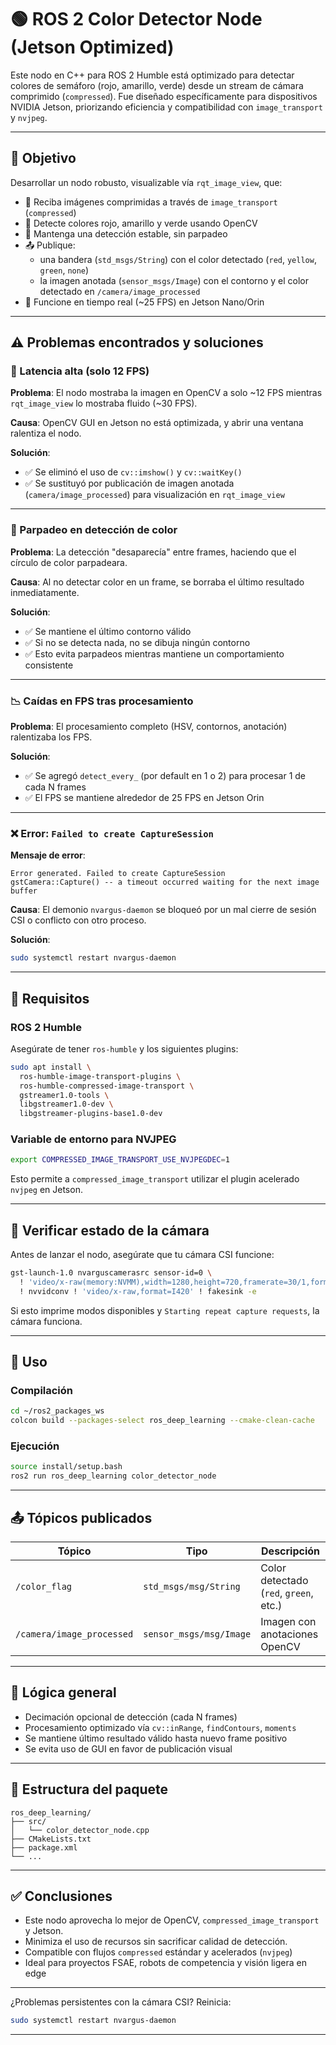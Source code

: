 # 🟢 ROS 2 Color Detector Node (Jetson Optimized)

Este nodo en C++ para ROS 2 Humble está optimizado para detectar colores de semáforo (rojo, amarillo, verde) desde un stream de cámara comprimido (`compressed`). Fue diseñado específicamente para dispositivos NVIDIA Jetson, priorizando eficiencia y compatibilidad con `image_transport` y `nvjpeg`.

---

## 🎯 Objetivo

Desarrollar un nodo robusto, visualizable vía `rqt_image_view`, que:

- 📸 Reciba imágenes comprimidas a través de `image_transport` (`compressed`)
- 🧠 Detecte colores rojo, amarillo y verde usando OpenCV
- 🔄 Mantenga una detección estable, sin parpadeo
- 📤 Publique:
  - una bandera (`std_msgs/String`) con el color detectado (`red`, `yellow`, `green`, `none`)
  - la imagen anotada (`sensor_msgs/Image`) con el contorno y el color detectado en `/camera/image_processed`
- 🚀 Funcione en tiempo real (~25 FPS) en Jetson Nano/Orin

---

## ⚠️ Problemas encontrados y soluciones

### 🐢 Latencia alta (solo 12 FPS)

**Problema**: El nodo mostraba la imagen en OpenCV a solo ~12 FPS mientras `rqt_image_view` lo mostraba fluido (~30 FPS).

**Causa**: OpenCV GUI en Jetson no está optimizada, y abrir una ventana ralentiza el nodo.

**Solución**:
- ✅ Se eliminó el uso de `cv::imshow()` y `cv::waitKey()`
- ✅ Se sustituyó por publicación de imagen anotada (`camera/image_processed`) para visualización en `rqt_image_view`

---

### 🚨 Parpadeo en detección de color

**Problema**: La detección "desaparecía" entre frames, haciendo que el círculo de color parpadeara.

**Causa**: Al no detectar color en un frame, se borraba el último resultado inmediatamente.

**Solución**:
- ✅ Se mantiene el último contorno válido
- ✅ Si no se detecta nada, no se dibuja ningún contorno
- ✅ Esto evita parpadeos mientras mantiene un comportamiento consistente

---

### 📉 Caídas en FPS tras procesamiento

**Problema**: El procesamiento completo (HSV, contornos, anotación) ralentizaba los FPS.

**Solución**:
- ✅ Se agregó `detect_every_` (por default en 1 o 2) para procesar 1 de cada N frames
- ✅ El FPS se mantiene alrededor de 25 FPS en Jetson Orin

---

### ❌ Error: `Failed to create CaptureSession`

**Mensaje de error**:
```
Error generated. Failed to create CaptureSession
gstCamera::Capture() -- a timeout occurred waiting for the next image buffer
```

**Causa**: El demonio `nvargus-daemon` se bloqueó por un mal cierre de sesión CSI o conflicto con otro proceso.

**Solución**:
```bash
sudo systemctl restart nvargus-daemon
```

---

## 🧩 Requisitos

### ROS 2 Humble

Asegúrate de tener `ros-humble` y los siguientes plugins:

```bash
sudo apt install \
  ros-humble-image-transport-plugins \
  ros-humble-compressed-image-transport \
  gstreamer1.0-tools \
  libgstreamer1.0-dev \
  libgstreamer-plugins-base1.0-dev
```

### Variable de entorno para NVJPEG

```bash
export COMPRESSED_IMAGE_TRANSPORT_USE_NVJPEGDEC=1
```

Esto permite a `compressed_image_transport` utilizar el plugin acelerado `nvjpeg` en Jetson.

---

## 📸 Verificar estado de la cámara

Antes de lanzar el nodo, asegúrate que tu cámara CSI funcione:

```bash
gst-launch-1.0 nvarguscamerasrc sensor-id=0 \
  ! 'video/x-raw(memory:NVMM),width=1280,height=720,framerate=30/1,format=NV12' \
  ! nvvidconv ! 'video/x-raw,format=I420' ! fakesink -e
```

Si esto imprime modos disponibles y `Starting repeat capture requests`, la cámara funciona.

---

## 🔧 Uso

### Compilación

```bash
cd ~/ros2_packages_ws
colcon build --packages-select ros_deep_learning --cmake-clean-cache
```

### Ejecución

```bash
source install/setup.bash
ros2 run ros_deep_learning color_detector_node
```

---

## 📤 Tópicos publicados

| Tópico                    | Tipo                  | Descripción                             |
|---------------------------|-----------------------|-----------------------------------------|
| `/color_flag`             | `std_msgs/msg/String` | Color detectado (`red`, `green`, etc.)  |
| `/camera/image_processed` | `sensor_msgs/msg/Image` | Imagen con anotaciones OpenCV           |

---

## 🧠 Lógica general

- Decimación opcional de detección (cada N frames)
- Procesamiento optimizado vía `cv::inRange`, `findContours`, `moments`
- Se mantiene último resultado válido hasta nuevo frame positivo
- Se evita uso de GUI en favor de publicación visual

---

## 📁 Estructura del paquete

```
ros_deep_learning/
├── src/
│   └── color_detector_node.cpp
├── CMakeLists.txt
├── package.xml
└── ...
```

---

## ✅ Conclusiones

- Este nodo aprovecha lo mejor de OpenCV, `compressed_image_transport` y Jetson.
- Minimiza el uso de recursos sin sacrificar calidad de detección.
- Compatible con flujos `compressed` estándar y acelerados (`nvjpeg`)
- Ideal para proyectos FSAE, robots de competencia y visión ligera en edge

---

¿Problemas persistentes con la cámara CSI? Reinicia:

```bash
sudo systemctl restart nvargus-daemon
```

---
